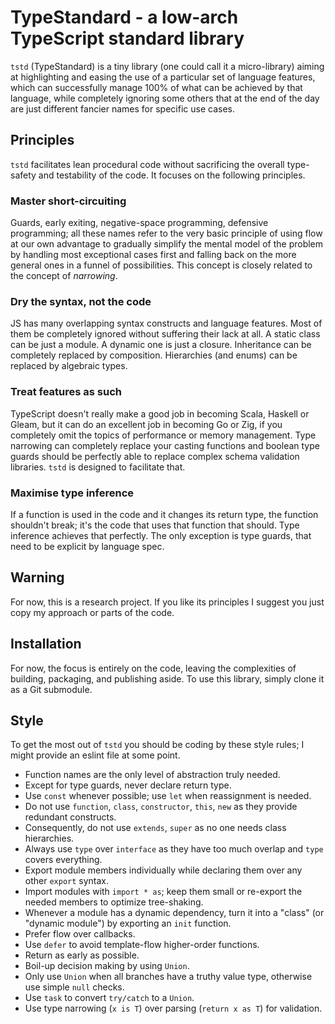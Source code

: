 # TypeStandard - a low-arch TypeScript standard library

`tstd` (TypeStandard) is a tiny library (one could call it a micro-library) aiming at highlighting and easing the use of a particular set of language features, which can successfully manage 100% of what can be achieved by that language, while completely ignoring some others that at the end of the day are just different fancier names for specific use cases.


## Principles

`tstd` facilitates lean procedural code without sacrificing the overall type-safety and testability of the code.
It focuses on the following principles.

### Master short-circuiting

Guards, early exiting, negative-space programming, defensive programming; all these names refer to the very basic principle of using flow at our own advantage to gradually simplify the mental model of the problem by handling most exceptional cases first and falling back on the more general ones in a funnel of possibilities. This concept is closely related to the concept of _narrowing_.

### Dry the syntax, not the code

JS has many overlapping syntax constructs and language features. Most of them be completely ignored without suffering their lack at all. A static class can be just a module. A dynamic one is just a closure. Inheritance can be completely replaced by composition. Hierarchies (and enums) can be replaced by algebraic types.

### Treat features as such

TypeScript doesn't really make a good job in becoming Scala, Haskell or Gleam, but it can do an excellent job in becoming Go or Zig, if you completely omit the topics of performance or memory management. Type narrowing can completely replace your casting functions and boolean type guards should be perfectly able to replace complex schema validation libraries. `tstd` is designed to facilitate that.

### Maximise type inference

If a function is used in the code and it changes its return type, the function shouldn't break; it's the code that uses that function that should. Type inference achieves that perfectly. The only exception is type guards, that need to be explicit by language spec.

## Warning

For now, this is a research project. If you like its principles I suggest you just copy my approach or parts of the code.

## Installation

For now, the focus is entirely on the code, leaving the complexities of building, packaging, and publishing aside. To use this library, simply clone it as a Git submodule.

## Style

To get the most out of `tstd` you should be coding by these style rules; I might provide an eslint file at some point.

- Function names are the only level of abstraction truly needed.
- Except for type guards, never declare return type.
- Use `const` whenever possible; use `let` when reassignment is needed.
- Do not use `function`, `class`, `constructor`, `this`, `new` as they provide redundant constructs.
- Consequently, do not use `extends`, `super` as no one needs class hierarchies.
- Always use `type` over `interface` as they have too much overlap and `type` covers everything.
- Export module members individually while declaring them over any other `export` syntax.
- Import modules with `import * as`; keep them small or re-export the needed members to optimize tree-shaking.
- Whenever a module has a dynamic dependency, turn it into a "class" (or "dynamic module") by exporting an `init` function.
- Prefer flow over callbacks.
- Use `defer` to avoid template-flow higher-order functions.
- Return as early as possible.
- Boil-up decision making by using `Union`.
- Only use `Union` when all branches have a truthy value type, otherwise use simple `null` checks.
- Use `task` to convert `try/catch` to a `Union`.
- Use type narrowing (`x is T`) over parsing (`return x as T`) for validation.
